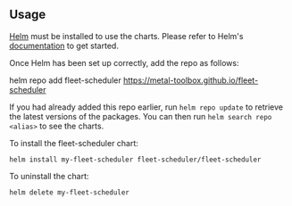 ## Usage

[Helm](https://helm.sh) must be installed to use the charts.  Please refer to
Helm's [documentation](https://helm.sh/docs) to get started.

Once Helm has been set up correctly, add the repo as follows:

  helm repo add fleet-scheduler https://metal-toolbox.github.io/fleet-scheduler

If you had already added this repo earlier, run `helm repo update` to retrieve
the latest versions of the packages.  You can then run `helm search repo
<alias>` to see the charts.

To install the fleet-scheduler chart:

    helm install my-fleet-scheduler fleet-scheduler/fleet-scheduler

To uninstall the chart:

    helm delete my-fleet-scheduler